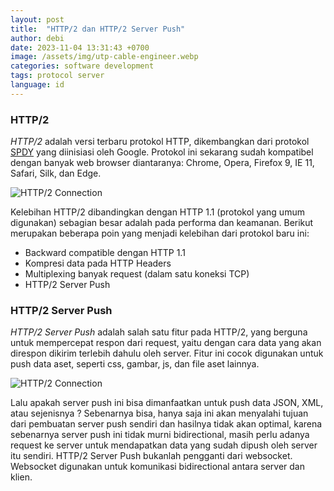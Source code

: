 ```yaml
---
layout: post
title:  "HTTP/2 dan HTTP/2 Server Push"
author: debi
date: 2023-11-04 13:31:43 +0700
image: /assets/img/utp-cable-engineer.webp
categories: software development
tags: protocol server
language: id
---
```

### HTTP/2
*HTTP/2* adalah versi terbaru protokol HTTP, dikembangkan dari protokol [SPDY][spdy] yang 
diinisiasi oleh Google. Protokol ini sekarang sudah kompatibel dengan banyak web browser 
diantaranya: Chrome, Opera, Firefox 9, IE 11, Safari, Silk, dan Edge.

![HTTP/2 Connection](https://dikakaryatech.com/assets/img/http2-connection.png "HTTP/2 Connection")

Kelebihan HTTP/2 dibandingkan dengan HTTP 1.1 (protokol yang umum digunakan) sebagian besar 
adalah pada performa dan keamanan. Berikut merupakan beberapa poin yang menjadi kelebihan dari 
protokol baru ini:
- Backward compatible dengan HTTP 1.1
- Kompresi data pada HTTP Headers
- Multiplexing banyak request (dalam satu koneksi TCP)
- HTTP/2 Server Push


### HTTP/2 Server Push
*HTTP/2 Server Push* adalah salah satu fitur pada HTTP/2, yang berguna untuk mempercepat respon dari 
request, yaitu dengan cara data yang akan direspon dikirim terlebih dahulu oleh server. Fitur ini 
cocok digunakan untuk push data aset, seperti css, gambar, js, dan file aset lainnya.

![HTTP/2 Connection](https://dikakaryatech.com/assets/img/http2-server-push.png "HTTP/2 Connection")

Lalu apakah server push ini bisa dimanfaatkan untuk push data JSON, XML, atau sejenisnya ? Sebenarnya 
bisa, hanya saja ini akan menyalahi tujuan dari pembuatan server push sendiri dan hasilnya tidak akan 
optimal, karena sebenarnya server push ini tidak murni bidirectional, masih perlu adanya request ke 
server untuk mendapatkan data yang sudah dipush oleh server itu sendiri. HTTP/2 Server Push bukanlah 
pengganti dari websocket. Websocket digunakan untuk komunikasi bidirectional antara server dan klien.

[spdy]: https://tools.ietf.org/html/draft-mbelshe-httpbis-spdy-00